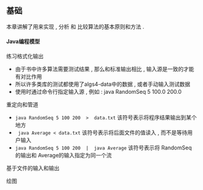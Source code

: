 ## 基础

本章讲解了用来实现 , 分析 和 比较算法的基本原则和方法 . 

#### Java编程模型

练习格式化输出
 * 由于书中许多算法需要测试结果 , 那么和标准输出相比 , 输入源是一致的才能有对比作用
 * 所以许多类库的测试都使用了algs4-data中的数据 , 或者手动输入测试数据
 * 使用时通过命令行指定输入源 , 例如 : java RandomSeq 5 100.0 200.0
 
重定向和管道
 * ``` java RandomSeq 5 100 200  >  data.txt ``` 该符号表示将程序结果输出到某个地方
 * ``` java Average < data.txt``` 该符号表示将后面文件的值读入 , 而不是等待用户输入
 * ``` java RandomSeq 5 100 200  |  java Average ``` 该符号表示将 RandomSeq 的输出和 Average的输入指定为同一个流
  
基于文件的输入和输出

绘图


